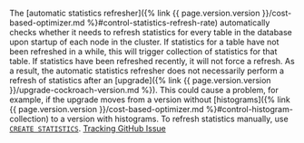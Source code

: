 The [automatic statistics refresher]({% link {{ page.version.version }}/cost-based-optimizer.md %}#control-statistics-refresh-rate) automatically checks whether it needs to refresh statistics for every table in the database upon startup of each node in the cluster. If statistics for a table have not been refreshed in a while, this will trigger collection of statistics for that table. If statistics have been refreshed recently, it will not force a refresh. As a result, the automatic statistics refresher does not necessarily perform a refresh of statistics after an [upgrade]({% link {{ page.version.version }}/upgrade-cockroach-version.md %}). This could cause a problem, for example, if the upgrade moves from a version without [histograms]({% link {{ page.version.version }}/cost-based-optimizer.md %}#control-histogram-collection) to a version with histograms. To refresh statistics manually, use [`CREATE STATISTICS`](create-statistics.html). [Tracking GitHub Issue](https://github.com/cockroachdb/cockroach/issues/54816)

